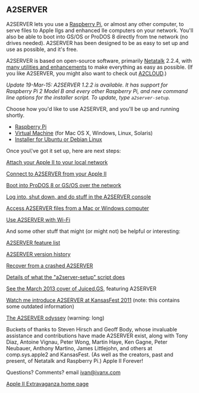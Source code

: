 ## A2SERVER

A2SERVER lets you use a [Raspberry Pi][1], or almost any other computer, to serve files to Apple IIgs and enhanced IIe computers on your network. You\'ll also be able to boot into GS/OS or ProDOS 8 directly from tne network (no drives needed). A2SERVER has been designed to be as easy to set up and use as possible, and it\'s free.

<!--A2SERVER is available as a Raspberry Pi installer, or a virtual machine which runs on Mac OS X, Windows, Linux, or Solaris computers, or as an easy-to-use installer for Ubuntu or Debian Linux.

-->

 A2SERVER is based on open-source software, primarily [Netatalk][2] 2.2.4, with [many utilities and enhancements](a2server_features.html) to make everything as easy as possible. (If you like A2SERVER, you might also want to check out [A2CLOUD][3].)

<!--If you haven't checked out A2SERVER in a while: it now runs on something small, cheap, and silent, and every common LocalTalk-to-Ethernet bridge now works easily with a IIgs (as opposed to none previously). And A2SERVER supports Wi-Fi, and can download and install GS/OS on your network drive for you. Cool stuff!

-->

 _Update 19-Mar-15: A2SERVER 1.2.2 is available. It has support for Raspberry Pi 2 Model B and every other Raspberry Pi, and new command line options for the installer script. To update, type `a2server-setup`._

Choose how you\'d like to use A2SERVER, and you\'ll be up and running shortly.

 * [Raspberry Pi](a2server_raspberrypi.html)
 * [Virtual Machine](a2server_virtualbox.html) (for Mac OS X, Windows, Linux, Solaris)
 * [Installer for Ubuntu or Debian Linux](a2server_installer.html)


<a name="a2server_next_steps" />
Once you\'ve got it set up, here are next steps:

[Attach your Apple II to your local network](a2server_lan.html)

[Connect to A2SERVER from your Apple II](a2server_howtouse.html)

[Boot into ProDOS 8 or GS/OS over the network](a2server_netboot.html)

[Log into, shut down, and do stuff in the A2SERVER console](a2server_commands.html)

[Access A2SERVER files from a Mac or Windows computer](a2server_access.html)

[Use A2SERVER with Wi-Fi](a2server_wifi.html)


And some other stuff that might (or might not) be helpful or interesting:

[A2SERVER feature list](a2server_features.html)

[A2SERVER version history](update/versionhistory.txt)

[Recover from a crashed A2SERVER](a2server_recovery.html)

[Details of what the \"a2server-setup\" script does](a2server_scriptdetails.html)

[See the March 2013 cover of Juiced.GS][4], featuring A2SERVER

[Watch me introduce A2SERVER at KansasFest 2011][5]
(note: this contains some outdated information)

[The A2SERVER odyssey](a2server_story.html) (warning: long)


Buckets of thanks to Steven Hirsch and Geoff Body, whose invaluable assistance and contributions have made A2SERVER exist, along with Tony Diaz, Antoine Vignau, Peter Wong, Martin Haye, Ken Gagne, Peter Neubauer, Anthony Martino, James Littlejohn, and others at comp.sys.apple2 and KansasFest. (As well as the creators, past and present, of Netatalk and Raspberry Pi.) Apple II Forever!

Questions? Comments? email [ivan@ivanx.com](mailto:ivan@ivanx.com)

[Apple II Extravaganza home page](../index.html)



[1]: http://www.raspberrypi.org
[2]: http://netatalk.sourceforge.net
[3]: http://ivanx.com/a2cloud
[4]: http://juiced.gs/2013/03/v18i1-now-shipping/
[5]: http://www.youtube.com/watch?v=w88NjWRK7Kk
